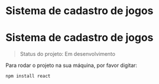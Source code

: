 <h1> Sistema de cadastro de jogos </h> </br>

# Sistema de cadastro de jogos

> Status do projeto: Em desenvolvimento

Para rodar o projeto na sua máquina, por favor digitar:

```
npm install react
```
